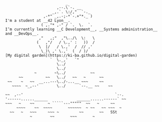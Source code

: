                                _
                           ,--.\`-. __
                         _,.`. \:/,"  `-._
                     ,-*" _,.-;-*`-.+"*._ )                                     I'm a student at __42 Lyon__.
                    ( ,."* ,-" / `.  \.  `.                                     I’m currently learning __C Development__, __Systems administration__ and __DevOps__.
                   ,"   ,;"  ,"\../\  \:   \
                  (   ,"/   / \.,' :   ))  /
                   \  |/   / \.,'  /  // ,'
                    \_)\ ,' \.,'  (  / )/                                       [My digital garden](https://ki-ba.github.io/digital-garden)
                        `  \._,'   `"
                           \../
                           \../
                 ~        ~\../           ~~
          ~~          ~~   \../   ~~   ~      ~~
     ~~    ~   ~~  __...---\../-...__ ~~~     ~~
       ~~~~  ~_,--'        \../      `--.__ ~~    ~~
   ~~~  __,--'              `"             `--.__   ~~~
~~  ,--'                                         `--.
   '------......______             ______......------` ~~
 ~~~   ~    ~~      ~ `````---"""""  ~~   ~     ~~
        ~~~~    ~~  ~~~~       ~~~~~~  ~ ~~   ~~ ~~~  ~
     ~~   ~   ~~~     ~~~ ~         ~~       ~~   SSt
              ~        ~~       ~~~       ~
